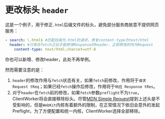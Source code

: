 # 更改标头 `header`

这是一个例子，用于修正`.html`后缀文件的标头，避免部分服务商故意不提供网页服务：

```yaml
- search: \.html$ #匹配后缀为.html的请求，修复content-type为text/html
  header: #只有在fetch之后才能修改Response的header，之前修改的均为Request
    content-type: text/html;charset=utf-8
```

你也可以新增、修改header，此处不再举例。

然而需要注意的是：

1. `header`的修改作用与`fetch`状态有关，如果`fetch`前修改，作用将于`请求 Request tReq`；如果已经`fetch`操作后修改，作用将于`响应 Response tRes`。
2. 对于`header`在`fetch`前的修改，如果`fetch`参数`preflight`不为`true`， ClientWorker将会直接移除标头。尽管[MDN Simple Request](https://developer.mozilla.org/en-US/docs/Web/HTTP/CORS#simple_requests)提到上述头是不受影响的，但是`WebKit`内核有着额外的限制，在正常情况下依旧会意外的发起Preflight，为了方便配置和统一内核，ClientWorker选择全部移除。